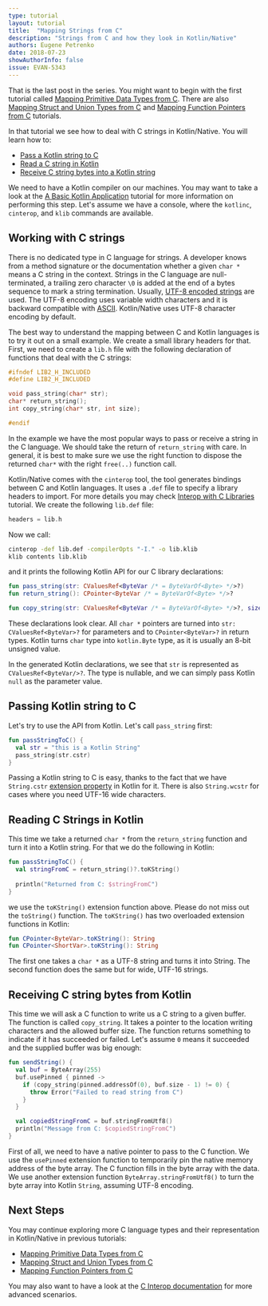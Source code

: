```yaml
---
type: tutorial
layout: tutorial
title:  "Mapping Strings from C"
description: "Strings from C and how they look in Kotlin/Native"
authors: Eugene Petrenko 
date: 2018-07-23
showAuthorInfo: false
issue: EVAN-5343
---
```


That is the last post in the series. You might want to begin with the first tutorial called
[Mapping Primitive Data Types from C](mapping-primitive-data-types-from-c.html).
There are also [Mapping Struct and Union Types from C](mapping-struct-union-types-from-c.html) and 
[Mapping Function Pointers from C](mapping-function-pointers-from-c.html) tutorials.
 
In that tutorial we see how to deal with C strings in Kotlin/Native.
You will learn how to:
- [Pass a Kotlin string to C](#passing-kotlin-string-to-c)
- [Read a C string in Kotlin](#reading-c-strings-in-kotlin)
- [Receive C string bytes into a Kotlin string](#receiving-c-string-bytes-from-kotlin)

We need to have a Kotlin compiler on our machines. 
You may want to take a look at the
[A Basic Kotlin Application](basic-kotlin-native-app.html#obtaining-the-compiler)
tutorial for more information on performing this step.
Let's assume we have a console, where the `kotlinc`, `cinterop`, and `klib` commands are available. 

## Working with C strings

There is no dedicated type in C language for strings. A developer knows from a method 
signature or the documentation whether a given `char *` means a C string in the context. 
Strings in the C language are null-terminated, a trailing zero character `\0` is added at the 
end of a bytes sequence to mark a string termination.
Usually, [UTF-8 encoded strings](https://en.wikipedia.org/wiki/UTF-8) are used. The UTF-8 encoding uses
variable width characters and it is backward compatible with [ASCII](https://en.wikipedia.org/wiki/ASCII).
Kotlin/Native uses UTF-8 character encoding by default.

The best way to understand the mapping between C and Kotlin languages is to try it out on a small example. We create
a small library headers for that. First, we need to create a `lib.h` file with the following
declaration of functions that deal with the C strings:

<div class="sample" markdown="1" mode="c" theme="idea" data-highlight-only="1" auto-indent="false">

```c
#ifndef LIB2_H_INCLUDED
#define LIB2_H_INCLUDED

void pass_string(char* str);
char* return_string();
int copy_string(char* str, int size);

#endif
```  
</div>

In the example we have the most popular ways to pass or receive a string in the C language. We should
take the return of `return_string` with care. In general, it is best to make sure we
use the right function to dispose the returned `char*` with the right `free(..)` function call.

Kotlin/Native comes with the `cinterop` tool, the tool generates bindings between 
C and Kotlin languages. It uses a `.def` file to specify a library headers to import. For more details
you may check [Interop with C Libraries](interop-with-c.html) tutorial.
We create the following `lib.def` file:

<div class="sample" markdown="1" mode="c" theme="idea" data-highlight-only="1" auto-indent="false">

```c 
headers = lib.h
``` 
</div>

Now we call:  
```bash
cinterop -def lib.def -compilerOpts "-I." -o lib.klib
klib contents lib.klib
```
and it prints the following Kotlin API for our C library declarations:

<div class="sample" markdown="1" theme="idea" data-highlight-only="1" auto-indent="false">

```kotlin
fun pass_string(str: CValuesRef<ByteVar /* = ByteVarOf<Byte> */>?)
fun return_string(): CPointer<ByteVar /* = ByteVarOf<Byte> */>?

fun copy_string(str: CValuesRef<ByteVar /* = ByteVarOf<Byte> */>?, size: Int): Int
```
</div>

These declarations look clear. All `char *` pointers are turned into `str: CValuesRef<ByteVar>?` for
parameters and to `CPointer<ByteVar>?` in return types. Kotlin turns `char` type into `kotlin.Byte` type,
as it is usually an 8-bit unsigned value.

In the generated Kotlin declarations, we see that `str` is represented as `CValuesRef<ByteVar/>?`. The type
is nullable, and we can simply pass Kotlin `null` as the parameter value. 

## Passing Kotlin string to C

Let's try to use the API from Kotlin. Let's call `pass_string` first:

<div class="sample" markdown="1" theme="idea" data-highlight-only="1" auto-indent="false">

```kotlin
fun passStringToC() {
  val str = "this is a Kotlin String"
  pass_string(str.cstr)
}
```
</div>

Passing a Kotlin string to C is easy, thanks to the fact that we have `String.cstr` 
[extension property](../../reference/extensions.html#extension-properties)
in Kotlin for it. There is also `String.wcstr` for cases where you
need UTF-16 wide characters.

## Reading C Strings in Kotlin

This time we take a returned `char *` from the `return_string` function and turn it into
a Kotlin string. For that we do the following in Kotlin:

<div class="sample" markdown="1" theme="idea" data-highlight-only="1" auto-indent="false">

```kotlin
fun passStringToC() {
  val stringFromC = return_string()?.toKString()
  
  println("Returned from C: $stringFromC")
}
``` 
</div>

we use the `toKString()` extension function above. Please do not miss out the
`toString()` function. The `toKString()` has two overloaded extension functions in Kotlin:

<div class="sample" markdown="1" theme="idea" data-highlight-only="1" auto-indent="false">

```kotlin
fun CPointer<ByteVar>.toKString(): String
fun CPointer<ShortVar>.toKString(): String
```
</div>

The first one takes a `char *` as a UTF-8 string and turns it into String.
The second function does the same but for wide, UTF-16 strings.


## Receiving C string bytes from Kotlin

This time we will ask a C function to write us a C string to a given buffer. The function
is called `copy_string`. It takes a pointer to the location writing characters and
the allowed buffer size. The function returns something to indicate if it has succeeded or failed.
Let's assume `0` means it succeeded and the supplied buffer was big enough:

<div class="sample" markdown="1" theme="idea" data-highlight-only="1" auto-indent="false">

```kotlin
fun sendString() {
  val buf = ByteArray(255)
  buf.usePinned { pinned ->
    if (copy_string(pinned.addressOf(0), buf.size - 1) != 0) {
      throw Error("Failed to read string from C")
    }
  }

  val copiedStringFromC = buf.stringFromUtf8()
  println("Message from C: $copiedStringFromC")
}

``` 
</div>

First of all, we need to have a native pointer to pass
to the C function. We use the `usePinned` extension function
to temporarily pin the native memory address of the
byte array. The C function fills in the
byte array with the data. We use another extension 
function `ByteArray.stringFromUtf8()` to turn the byte 
array into Kotlin `String`, assuming UTF-8 encoding. 

## Next Steps

You may continue exploring more C language types and their representation in Kotlin/Native
in previous tutorials:
- [Mapping Primitive Data Types from C](mapping-primitive-data-types-from-c.html)
- [Mapping Struct and Union Types from C](mapping-struct-union-types-from-c.html)
- [Mapping Function Pointers from C](mapping-function-pointers-from-c.html)

You may also want to have a look at the [C Interop documentation](https://github.com/JetBrains/kotlin-native/blob/master/INTEROP.md)
for more advanced scenarios.
